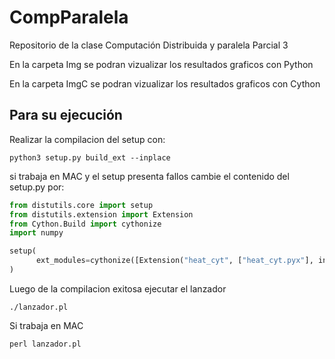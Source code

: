 # CompParalela
Repositorio de la clase Computación Distribuida y paralela Parcial 3

En la carpeta Img se podran vizualizar los resultados graficos con Python 

En la carpeta ImgC se podran vizualizar los resultados graficos con Cython

## Para su ejecución
Realizar la compilacion del setup con:
```
python3 setup.py build_ext --inplace
```
si trabaja en MAC y el setup presenta fallos cambie el contenido del setup.py por:
```python
from distutils.core import setup
from distutils.extension import Extension
from Cython.Build import cythonize
import numpy

setup(
      ext_modules=cythonize([Extension("heat_cyt", ["heat_cyt.pyx"], include_dirs=[numpy.get_include()])])
)
```
Luego de la compilacion exitosa ejecutar el lanzador
```
./lanzador.pl
```
Si trabaja en MAC
```
perl lanzador.pl
```





